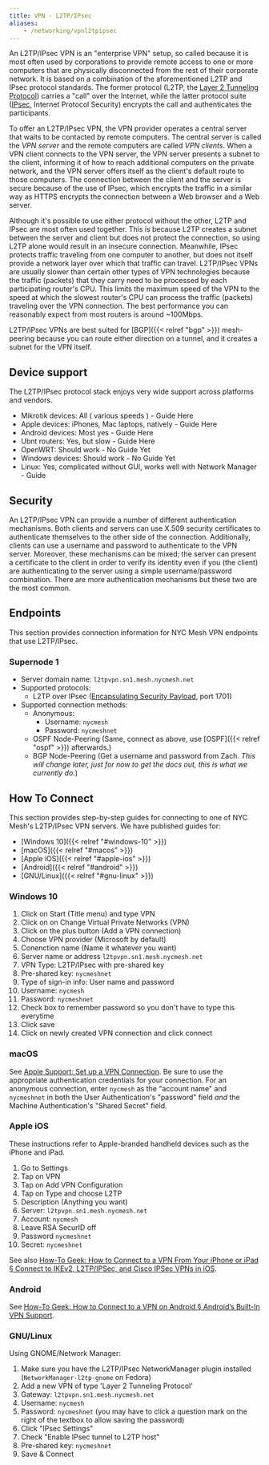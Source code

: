 ```yaml
---
title: VPN - L2TP/IPsec
aliases:
    - /networking/vpnl2tpipsec
---
```


An L2TP/IPsec VPN is an "enterprise VPN" setup, so called because it is most often used by corporations to provide remote access to one or more computers that are physically disconnected from the rest of their corporate network. It is based on a combination of the aforementioned L2TP and IPsec protocol standards. The former protocol (L2TP, the [Layer 2 Tunneling Protocol](https://en.wikipedia.org/wiki/Layer_2_Tunneling_Protocol)) carries a "call" over the Internet, while the latter protocol suite ([IPsec](https://en.wikipedia.org/wiki/IPsec), Internet Protocol Security) encrypts the call and authenticates the participants.

To offer an L2TP/IPsec VPN, the VPN provider operates a central server that waits to be contacted by remote computers. The central server is called the *VPN server* and the remote computers are called *VPN clients*. When a VPN client connects to the VPN server, the VPN server presents a subnet to the client, informing it of how to reach additional computers on the private network, and the VPN server offers itself as the client's default route to those computers. The connection between the client and the server is secure because of the use of IPsec, which encrypts the traffic in a similar way as HTTPS encrypts the connection between a Web browser and a Web server.

Although it's possible to use either protocol without the other, L2TP and IPsec are most often used together. This is because L2TP creates a subnet between the server and client but does not protect the connection, so using L2TP alone would result in an insecure connection. Meanwhile, IPsec protects traffic traveling from one computer to another, but does not itself provide a network layer over which that traffic can travel. L2TP/IPsec VPNs are usually slower than certain other types of VPN technologies because the traffic (packets) that they carry need to be processed by each participating router's CPU. This limits the maximum speed of the VPN to the speed at which the slowest router's CPU can process the traffic (packets) traveling over the VPN connection. The best performance you can reasonably expect from most routers is around ~100Mbps.

L2TP/IPsec VPNs are best suited for [BGP]({{< relref "bgp" >}}) mesh-peering because you can route either direction on a tunnel, and it creates a subnet for the VPN itself.

## Device support
The L2TP/IPsec protocol stack enjoys very wide support across platforms and vendors.

* Mikrotik devices: All ( various speeds ) - Guide Here
* Apple devices: iPhones, Mac laptops, natively - Guide Here
* Android devices: Most yes - Guide Here
* Ubnt routers: Yes, but slow - Guide Here
* OpenWRT: Should work - No Guide Yet
* Windows devices: Should work - No Guide Yet
* Linux: Yes, complicated without GUI, works well with Network Manager - Guide

## Security
An L2TP/IPsec VPN can provide a number of different authentication mechanisms. Both clients and servers can use X.509 security certificates to authenticate themselves to the other side of the connection. Additionally, clients can use a username and password to authenticate to the VPN server. Moreover, these mechanisms can be mixed; the server can present a certificate to the client in order to verify its identity even if you (the client) are authenticating to the server using a simple username/password combination. There are more authentication mechanisms but these two are the most common.

## Endpoints
This section provides connection information for NYC Mesh VPN endpoints that use L2TP/IPsec.

### Supernode 1
* Server domain name: `l2tpvpn.sn1.mesh.nycmesh.net`
* Supported protocols:
    * L2TP over IPsec ([Encapsulating Security Payload](https://en.wikipedia.org/wiki/IPsec#Encapsulating_Security_Payload), port 1701)
* Supported connection methods:
    * Anonymous:
        * Username: `nycmesh`
        * Password: `nycmeshnet`
    * OSPF Node-Peering (Same, connect as above, use [OSPF]({{< relref "ospf" >}}) afterwards.)
    * BGP Node-Peering (Get a username and password from Zach. _This will change later, just for now to get the docs out, this is what we currently do._)

## How To Connect
This section provides step-by-step guides for connecting to one of NYC Mesh's L2TP/IPsec VPN servers. We have published guides for:

* [Windows 10]({{< relref "#windows-10" >}})
* [macOS]({{< relref "#macos" >}})
* [Apple iOS]({{< relref "#apple-ios" >}})
* [Android]({{< relref "#android" >}})
* [GNU/Linux]({{< relref "#gnu-linux" >}})

### Windows 10
1. Click on Start (Title menu) and type VPN
1. Click on on Change Virtual Private Networks (VPN)
1. Click on the plus button (Add a VPN connection)
1. Choose VPN provider (Microsoft by default)
1. Conenction name (Name it whatever you want)
1. Server name or address `l2tpvpn.sn1.mesh.nycmesh.net`
1. VPN Type: L2TP/IPsec with pre-shared key
1. Pre-shared key: `nycmeshnet`
1. Type of sign-in info: User name and password
1. Username: `nycmesh`
1. Password: `nycmeshnet`
1. Check box to remember password so you don't have to type this everytime 
1. Click save
1. Click on newly created VPN connection and click connect

### macOS

See [Apple Support: Set up a VPN Connection](https://support.apple.com/guide/mac-help/set-up-a-vpn-connection-on-mac-mchlp2963/10.14/mac/10.14). Be sure to use the appropriate authentication credentials for your connection. For an anonymous connection, enter `nycmesh` as the "account name" and `nycmeshnet` in both the User Authentication's "password" field *and* the Machine Authentication's "Shared Secret" field. 

### Apple iOS

These instructions refer to Apple-branded handheld devices such as the iPhone and iPad.

1. Go to Settings
1. Tap on VPN
1. Tap on Add VPN Configuration
1. Tap on Type and choose L2TP
1. Description (Anything you want)
1. Server: `l2tpvpn.sn1.mesh.nycmesh.net`
1. Account: `nycmesh`
1. Leave RSA SecurID off
1. Password `nycmeshnet`
1. Secret: `nycmeshnet`

See also [How-To Geek: How to Connect to a VPN From Your iPhone or iPad § Connect to IKEv2, L2TP/IPSec, and Cisco IPSec VPNs in iOS](https://www.howtogeek.com/215730/how-to-connect-to-a-vpn-from-your-iphone-or-ipad/).

### Android

See [How-To Geek: How to Connect to a VPN on Android § Android’s Built-In VPN Support](https://www.howtogeek.com/135036/how-to-connect-to-a-vpn-on-android/).

### GNU/Linux

Using GNOME/Network Manager:

1. Make sure you have the L2TP/IPsec NetworkManager plugin installed (`NetworkManager-l2tp-gnome` on Fedora)
1. Add a new VPN of type 'Layer 2 Tunneling Protocol'
1. Gateway: `l2tpvpn.sn1.mesh.nycmesh.net`
1. Username: `nycmesh`
1. Password: `nycmeshnet` (you may have to click a question mark on the right of the textbox to allow saving the password)
1. Click "IPsec Settings"
1. Check "Enable IPsec tunnel to L2TP host"
1. Pre-shared key: `nycmeshnet`
1. Save & Connect
